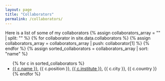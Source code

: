 ```yaml
---
layout: page
title: "Collaborators"
permalink: /collaborators/
---
```

Here is a list of some of my collaborators
{% assign collaborators_array = "" | split: "" %}
{% for collaborator in site.data.collaborators %}
  {% assign collaborators_array = collaborators_array | push: collaborator[1] %}
{% endfor %}
{% assign sorted_collaborators = collaborators_array | sort: "name" %}
<ul>
{% for c in sorted_collaborators %}
  <li>
    <a href="{{ c.website | default: '#' }}">{{ c.name }}</a>,
    {{ c.position }},
    <a href="{{ c['institute-url'] | default: '#' }}">{{ c.institute }}</a>,
    {{ c.city }}, {{ c.country }}
  </li>
{% endfor %}
</ul>

